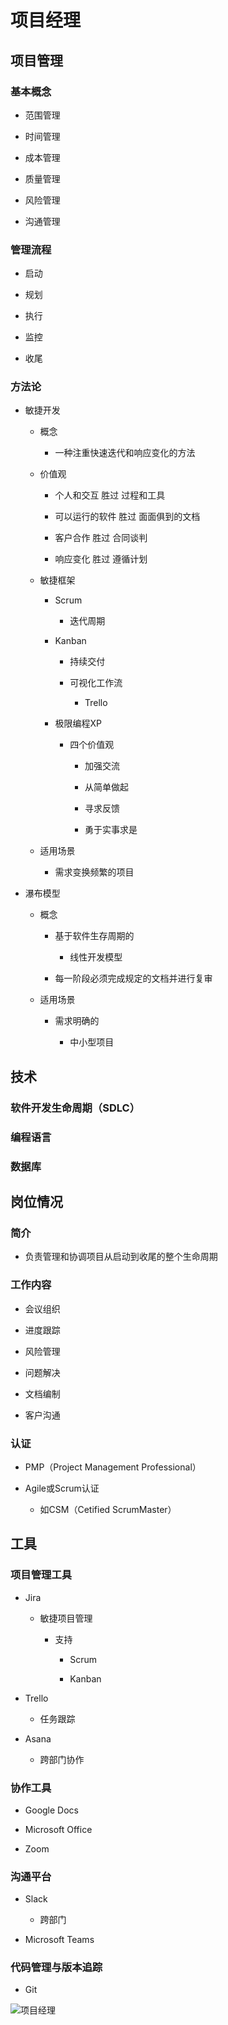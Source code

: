 # 项目经理

## 项目管理

### 基本概念

- 范围管理

- 时间管理

- 成本管理

- 质量管理

- 风险管理

- 沟通管理

### 管理流程

- 启动

- 规划

- 执行

- 监控

- 收尾

### 方法论

- 敏捷开发

	- 概念

		- 一种注重快速迭代和响应变化的方法

	- 价值观

		- 个人和交互 胜过 过程和工具

		- 可以运行的软件 胜过 面面俱到的文档

		- 客户合作 胜过 合同谈判

		- 响应变化 胜过 遵循计划

	- 敏捷框架

		- Scrum

			- 迭代周期

		- Kanban

			- 持续交付

			- 可视化工作流

				- Trello

		- 极限编程XP

			- 四个价值观

				- 加强交流

				- 从简单做起

				- 寻求反馈

				- 勇于实事求是

	- 适用场景

		- 需求变换频繁的项目

- 瀑布模型

	- 概念

		- 基于软件生存周期的

			- 线性开发模型

		- 每一阶段必须完成规定的文档并进行复审

	- 适用场景

		- 需求明确的

			- 中小型项目

## 技术

### 软件开发生命周期（SDLC）

### 编程语言

### 数据库

## 岗位情况

### 简介

- 负责管理和协调项目从启动到收尾的整个生命周期

### 工作内容

- 会议组织

- 进度跟踪

- 风险管理

- 问题解决

- 文档编制

- 客户沟通

### 认证

- PMP（Project Management Professional）

- Agile或Scrum认证

	- 如CSM（Cetified ScrumMaster）

## 工具

### 项目管理工具

- Jira

	- 敏捷项目管理

		- 支持

			- Scrum

			- Kanban

- Trello

	- 任务跟踪

- Asana

	- 跨部门协作

### 协作工具

- Google Docs

- Microsoft Office

- Zoom

### 沟通平台

- Slack

	- 跨部门

- Microsoft Teams

### 代码管理与版本追踪

- Git



![项目经理](D:\Desktop\项目经理.jpg)

